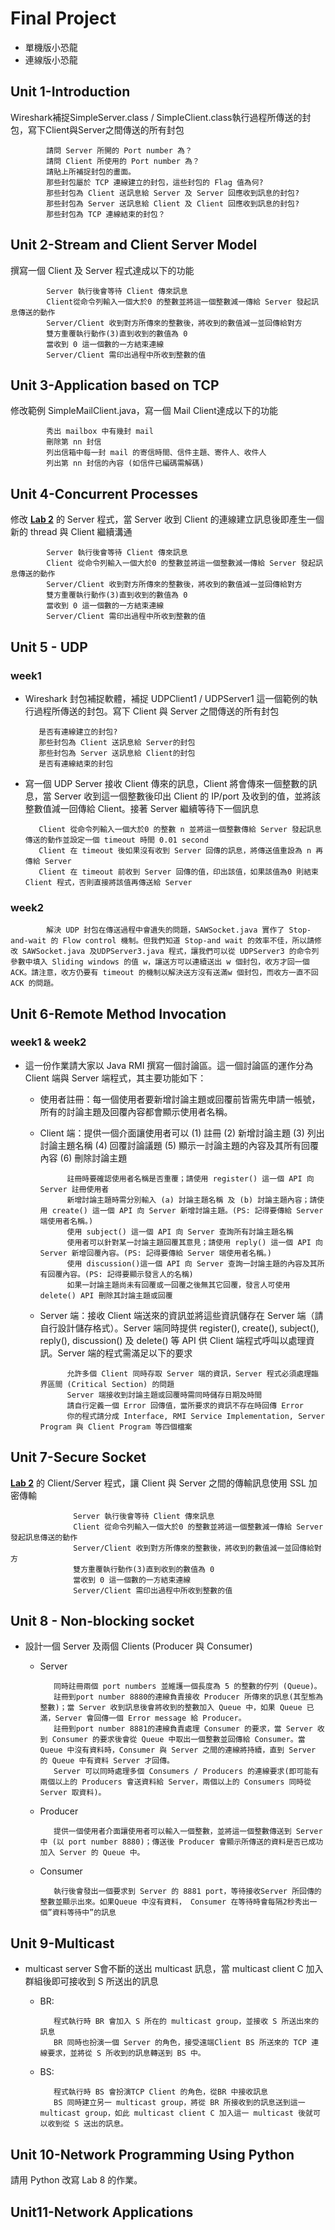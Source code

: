 
# Final Project
   - 單機版小恐龍
   - 連線版小恐龍

## Unit 1-Introduction
   Wireshark補捉SimpleServer.class / SimpleClient.class執行過程所傳送的封包，寫下Client與Server之間傳送的所有封包

            請問 Server 所開的 Port number 為？
            請問 Client 所使用的 Port number 為？
            請貼上所補捉封包的畫面。
            那些封包屬於 TCP 連線建立的封包，這些封包的 Flag 值為何?
            那些封包為 Client 送訊息給 Server 及 Server 回應收到訊息的封包?
            那些封包為 Server 送訊息給 Client 及 Client 回應收到訊息的封包?
            那些封包為 TCP 連線結束的封包？
            
## Unit 2-Stream and Client Server Model
   撰寫一個 Client 及 Server 程式達成以下的功能

            Server 執行後會等待 Client 傳來訊息
            Client從命令列輸入一個大於0 的整數並將這一個整數減一傳給 Server 發起訊息傳送的動作
            Server/Client 收到對方所傳來的整數後，將收到的數值減一並回傳給對方
            雙方重覆執行動作(3)直到收到的數值為 0
            當收到 0 這一個數的一方結束連線
            Server/Client 需印出過程中所收到整數的值
            
## Unit 3-Application based on TCP
   修改範例 SimpleMailClient.java，寫一個 Mail Client達成以下的功能
   
            秀出 mailbox 中有幾封 mail
            刪除第 nn 封信
            列出信箱中每一封 mail 的寄信時間、信件主題、寄件人、收件人
            列出第 nn 封信的內容 (如信件已編碼需解碼)
            
## Unit 4-Concurrent Processes
   修改 [__Lab 2__](https://github.com/Pinganan/Junior_NetWorking/blob/main/README.md#unit-2-stream-and-client-server-model) 的 Server 程式，當 Server 收到 Client 的連線建立訊息後即產生一個新的 thread 與 Client 繼續溝通
   
            Server 執行後會等待 Client 傳來訊息
            Client 從命令列輸入一個大於0 的整數並將這一個整數減一傳給 Server 發起訊息傳送的動作
            Server/Client 收到對方所傳來的整數後，將收到的數值減一並回傳給對方
            雙方重覆執行動作(3)直到收到的數值為 0
            當收到 0 這一個數的一方結束連線
            Server/Client 需印出過程中所收到整數的值

## Unit 5 - UDP

   ### week1
   
   - Wireshark 封包補捉軟體，補捉 UDPClient1 / UDPServer1 這一個範例的執行過程所傳送的封包。寫下 Client 與 Server 之間傳送的所有封包

            是否有連線建立的封包?
            那些封包為 Client 送訊息給 Server的封包
            那些封包為 Server 送訊息給 Client的封包
            是否有連線結束的封包
   - 寫一個 UDP Server 接收 Client 傳來的訊息，Client 將會傳來一個整數的訊息，當 Server 收到這一個整數後印出 Client 的 IP/port 及收到的值，並將該整數值減一回傳給 Client。接著 Server 繼續等待下一個訊息
   
            Client 從命令列輸入一個大於0 的整數 n 並將這一個整數傳給 Server 發起訊息傳送的動作並設定一個 timeout 時間 0.01 second
            Client 在 timeout 後如果沒有收到 Server 回傳的訊息，將傳送值重設為 n 再傳給 Server
            Client 在 timeout 前收到 Server 回傳的值，印出該值，如果該值為0 則結束 Client 程式，否則直接將該值再傳送給 Server
            
   ### week2
   
            解決 UDP 封包在傳送過程中會遺失的問題，SAWSocket.java 實作了 Stop-and-wait 的 Flow control 機制。但我們知道 Stop-and wait 的效率不佳，所以請修改 SAWSocket.java 及UDPServer3.java 程式，讓我們可以從 UDPServer3 的命令列參數中填入 Sliding windows 的值 w，讓送方可以連續送出 w 個封包，收方才回一個 ACK。請注意，收方仍要有 timeout 的機制以解決送方沒有送滿w 個封包，而收方一直不回 ACK 的問題。
            
## Unit 6-Remote Method Invocation
   
   ### week1 & week2
   
   - 這一份作業請大家以 Java RMI 撰寫一個討論區。這一個討論區的運作分為 Client 端與 Server 端程式，其主要功能如下：

      - 使用者註冊：每一個使用者要新增討論主題或回覆前皆需先申請一帳號，所有的討論主題及回覆內容都會顯示使用者名稱。
      
      - Client 端：提供一個介面讓使用者可以 (1) 註冊 (2) 新增討論主題 (3) 列出討論主題名稱 (4) 回覆討論議題 (5) 顯示一討論主題的內容及其所有回覆內容 (6) 刪除討論主題
      
                  註冊時要確認使用者名稱是否重覆；請使用 register() 這一個 API 向 Server 註冊使用者
                  新增討論主題時需分別輸入 (a) 討論主題名稱 及 (b) 討論主題內容；請使用 create() 這一個 API 向 Server 新增討論主題。(PS: 記得要傳給 Server 端使用者名稱。)
                  使用 subject() 這一個 API 向 Server 查詢所有討論主題名稱
                  使用者可以針對某一討論主題回覆其意見；請使用 reply() 這一個 API 向 Server 新增回覆內容。(PS: 記得要傳給 Server 端使用者名稱。)
                  使用 discussion()這一個 API 向 Server 查詢一討論主題的內容及其所有回覆內容。(PS: 記得要顯示發言人的名稱)
                  如果一討論主題尚未有回覆或一回覆之後無其它回覆，發言人可使用 delete() API 刪除其討論主題或回覆
                  
      - Server 端：接收 Client 端送來的資訊並將這些資訊儲存在 Server 端（請自行設計儲存格式）。Server 端同時提供 register(), create(), subject(), reply(), discussion() 及 delete() 等 API 供 Client 端程式呼叫以處理資訊。Server 端的程式需滿足以下的要求
      
                  允許多個 Client 同時存取 Server 端的資訊，Server 程式必須處理臨界區間 (Critical Section) 的問題
                  Server 端接收到討論主題或回覆時需同時儲存日期及時間
                  請自行定義一個 Error 回傳值，當所要求的資訊不存在時回傳 Error
                  你的程式請分成 Interface, RMI Service Implementation, Server Program 與 Client Program 等四個檔案

## Unit 7-Secure Socket
   [__Lab 2__](https://github.com/Pinganan/Junior_NetWorking/blob/main/README.md#unit-2-stream-and-client-server-model) 的 Client/Server 程式，讓 Client 與 Server 之間的傳輸訊息使用 SSL 加密傳輸

                  Server 執行後會等待 Client 傳來訊息
                  Client 從命令列輸入一個大於0 的整數並將這一個整數減一傳給 Server 發起訊息傳送的動作
                  Server/Client 收到對方所傳來的整數後，將收到的數值減一並回傳給對方
                  雙方重覆執行動作(3)直到收到的數值為 0
                  當收到 0 這一個數的一方結束連線
                  Server/Client 需印出過程中所收到整數的值

## Unit 8 - Non-blocking socket
   - 設計一個 Server 及兩個 Clients  (Producer 與 Consumer)
   
      - Server
      
               同時註冊兩個 port numbers 並維護一個長度為 5 的整數的佇列 (Queue)。
               註冊到port number 8880的連線負責接收 Producer 所傳來的訊息(其型態為整數)；當 Server 收到訊息後會將收到的整數加入 Queue 中，如果 Queue 已滿，Server 會回傳一個 Error message 給 Producer。
               註冊到port number 8881的連線負責處理 Consumer 的要求，當 Server 收到 Consumer 的要求後會從 Queue 中取出一個整數並回傳給 Consumer。當 Queue 中沒有資料時，Consumer 與 Server 之間的連線將持續，直到 Server 的 Queue 中有資料 Server 才回傳。
               Server 可以同時處理多個 Consumers / Producers 的連線要求(即可能有兩個以上的 Producers 會送資料給 Server，兩個以上的 Consumers 同時從 Server 取資料)。
      - Producer
      
               提供一個使用者介面讓使用者可以輸入一個整數，並將這一個整數傳送到 Server 中 (以 port number 8880)；傳送後 Producer 會顯示所傳送的資料是否已成功加入 Server 的 Queue 中。
      - Consumer
      
               執行後會發出一個要求到 Server 的 8881 port，等待接收Server 所回傳的整數並顯示出來。如果Queue 中沒有資料， Consumer 在等待時會每隔2秒秀出一個”資料等待中”的訊息
          
## Unit 9-Multicast

   - multicast server S會不斷的送出 multicast 訊息，當 multicast client C 加入群組後即可接收到 S 所送出的訊息
      
      - BR:
      
               程式執行時 BR 會加入 S 所在的 multicast group，並接收 S 所送出來的訊息
               BR 同時也扮演一個 Server 的角色，接受遠端Client BS 所送來的 TCP 連線要求，並將從 S 所收到的訊息轉送到 BS 中。
      - BS:
      
               程式執行時 BS 會扮演TCP Client 的角色，從BR 中接收訊息
               BS 同時建立另一 multicast group，將從 BR 所接收到的訊息送到這一 multicast group，如此 multicast client C 加入這一 multicast 後就可以收到從 S 送出的訊息。

## Unit 10-Network Programming Using Python
   請用 Python 改寫 Lab 8 的作業。

## Unit11-Network Applications
